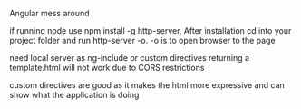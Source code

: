 Angular mess around

if running node use npm install -g http-server. After installation cd into your project folder and run http-server -o. -o is to open browser to the page

need local server as ng-include or custom directives returning a template.html will not work due to CORS restrictions

custom directives are good as it makes the html more expressive and can show what the application is doing
